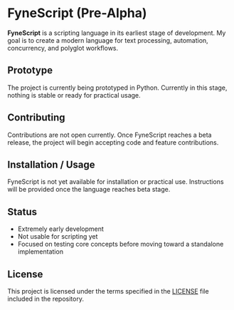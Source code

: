 # FyneScript (Pre-Alpha)

**FyneScript** is a scripting language in its earliest stage of development. My goal is to create a modern language for text processing, automation, concurrency, and polyglot workflows.  

## Prototype
The project is currently being prototyped in Python. Currently in this stage, nothing is stable or ready for practical usage. 

## Contributing
Contributions are not open currently. Once FyneScript reaches a beta release, the project will begin accepting code and feature contributions.  

## Installation / Usage
FyneScript is not yet available for installation or practical use. Instructions will be provided once the language reaches beta stage. 

## Status
- Extremely early development  
- Not usable for scripting yet  
- Focused on testing core concepts before moving toward a standalone implementation  

## License
This project is licensed under the terms specified in the [LICENSE](./LICENSE) file included in the repository.  
